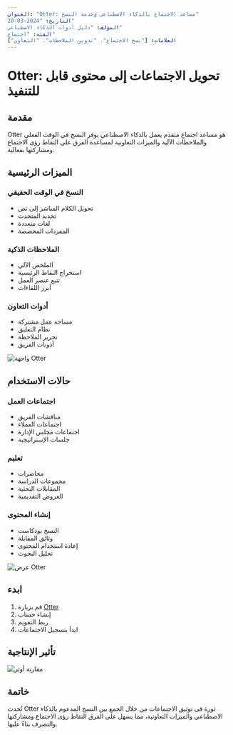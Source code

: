 ```yaml
---
العنوان: "Otter: مساعد الاجتماع بالذكاء الاصطناعي وخدمة النسخ"
التاريخ: "2024-03-20"
المؤلف: "دليل أدوات الذكاء الاصطناعي"
الفئة: "اجتماع"
العلامات: ["نسخ الاجتماع"، "تدوين الملاحظات"، "التعاون"]
---
```


# Otter: تحويل الاجتماعات إلى محتوى قابل للتنفيذ

## مقدمة

Otter هو مساعد اجتماع متقدم يعمل بالذكاء الاصطناعي يوفر النسخ في الوقت الفعلي والملاحظات الآلية والميزات التعاونية لمساعدة الفرق على التقاط رؤى الاجتماع ومشاركتها بفعالية.

## الميزات الرئيسية

### النسخ في الوقت الحقيقي
- تحويل الكلام المباشر إلى نص
- تحديد المتحدث
- لغات متعددة
- المفردات المخصصة

### الملاحظات الذكية
- الملخص الآلي
- استخراج النقاط الرئيسية
- تتبع عنصر العمل
- أبرز اللقاءات

### أدوات التعاون
- مساحة عمل مشتركة
- نظام التعليق
- تحرير الملاحظة
- أذونات الفريق

![واجهة Otter](/imgs/otter/interface.jpg)

## حالات الاستخدام

### اجتماعات العمل
- مناقشات الفريق
- اجتماعات العملاء
- اجتماعات مجلس الإدارة
- جلسات الإستراتيجية

### تعليم
- محاضرات
- مجموعات الدراسة
- المقابلات البحثية
- العروض التقديمية

### إنشاء المحتوى
- النسخ بودكاست
- وثائق المقابلة
- إعادة استخدام المحتوى
- تحليل البحوث

![عرض Otter](/imgs/otter/demo.jpg)

## ابدء

1. قم بزيارة [Otter](https://otter.ai)
2. إنشاء حساب
3. ربط التقويم
4. ابدأ بتسجيل الاجتماعات

## تأثير الإنتاجية

![مقارنة أوتر](/imgs/otter/comparison.jpg)

## خاتمة

تُحدث Otter ثورة في توثيق الاجتماعات من خلال الجمع بين النسخ المدعوم بالذكاء الاصطناعي والميزات التعاونية، مما يسهل على الفرق التقاط رؤى الاجتماع ومشاركتها والتصرف بناءً عليها.